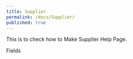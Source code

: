 ```yaml
---
title: Supplier
permalink: /docs/Supplier/
published: true
---
```


This is to check how to Make Supplier Help Page.



Fields




